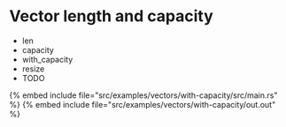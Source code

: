 # Vector length and capacity

* len
* capacity
* with_capacity
* resize
* TODO

{% embed include file="src/examples/vectors/with-capacity/src/main.rs" %}
{% embed include file="src/examples/vectors/with-capacity/out.out" %}


